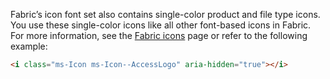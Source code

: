 Fabric’s icon font set also contains single-color product and file type icons. You use these single-color icons like all other font-based icons in Fabric. For more information, see the [Fabric icons](#/styles/web/icons) page or refer to the following example:

```html
<i class="ms-Icon ms-Icon--AccessLogo" aria-hidden="true"></i>
```
